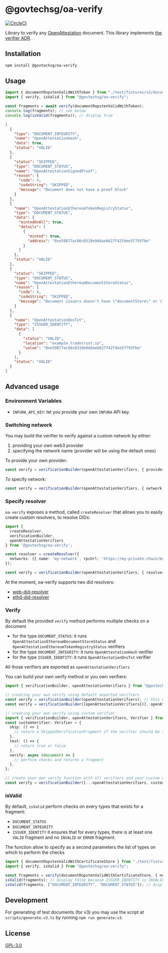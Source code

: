 # @govtechsg/oa-verify

[![CircleCI](https://circleci.com/gh/Open-Attestation/oa-verify.svg?style=svg)](https://circleci.com/gh/Open-Attestation/oa-verify)

Library to verify any [OpenAttestation](https://github.com/Open-Attestation/open-attestation) document. This library implements [the verifier ADR](https://github.com/Open-Attestation/adr/blob/master/verifier.md).

## Installation

```sh
npm install @govtechsg/oa-verify
```

## Usage

```typescript
import { documentRopstenValidWithToken } from "./test/fixtures/v2/documentRopstenValidWithToken";
import { verify, isValid } from "@govtechsg/oa-verify";

const fragments = await verify(documentRopstenValidWithToken);
console.log(fragments); // see below
console.log(isValid(fragments)); // display true
```

```json
[
  {
    "type": "DOCUMENT_INTEGRITY",
    "name": "OpenAttestationHash",
    "data": true,
    "status": "VALID"
  },
  {
    "status": "SKIPPED",
    "type": "DOCUMENT_STATUS",
    "name": "OpenAttestationSignedProof",
    "reason": {
      "code": 4,
      "codeString": "SKIPPED",
      "message": "Document does not have a proof block"
    }
  },
  {
    "name": "OpenAttestationEthereumTokenRegistryStatus",
    "type": "DOCUMENT_STATUS",
    "data": {
      "mintedOnAll": true,
      "details": [
        {
          "minted": true,
          "address": "0xe59877ac86c0310e9ddaeb627f42fdee5f793fbe"
        }
      ]
    },
    "status": "VALID"
  },
  {
    "status": "SKIPPED",
    "type": "DOCUMENT_STATUS",
    "name": "OpenAttestationEthereumDocumentStoreStatus",
    "reason": {
      "code": 4,
      "codeString": "SKIPPED",
      "message": "Document issuers doesn't have \"documentStore\" or \"certificateStore\" property or DOCUMENT_STORE method"
    }
  },
  {
    "name": "OpenAttestationDnsTxt",
    "type": "ISSUER_IDENTITY",
    "data": [
      {
        "status": "VALID",
        "location": "example.tradetrust.io",
        "value": "0xe59877ac86c0310e9ddaeb627f42fdee5f793fbe"
      }
    ],
    "status": "VALID"
  }
]
```

## Advanced usage

### Environment Variables

- `INFURA_API_KEY`: let you provide your own `INFURA` API key.

### Switching network

You may build the verifier to verify against a custom network by either:

1. providing your own web3 provider
2. specifying the network name (provider will be using the default ones)

To provide your own provider:

```ts
const verify = verificationBuilder(openAttestationVerifiers, { provider: customProvider });
```

To specify network:

```ts
const verify = verificationBuilder(openAttestationVerifiers, { network: "ropsten" });
```

### Specify resolver

`oa-verify` exposes a method, called `createResolver` that allows you to easily create custom resolvers, to resolve DIDs:

```ts
import {
  createResolver,
  verificationBuilder,
  openAttestationVerifiers
} from '@govtechsg/oa-verify';

const resolver = createResolver({
  networks: [{ name: 'my-network', rpcUrl: 'https://my-private-chain/besu', registry: '0xaE5a9b9...' }],
});

const verify = verificationBuilder(openAttestationVerifiers, { resolver });
```

At the moment, oa-verify supports two did resolvers:
- [web-did-resolver](https://github.com/decentralized-identity/web-did-resolver#readme)
- [ethd-did-resolver](https://github.com/decentralized-identity/ethr-did-resolver)

### Verify

By default the provided `verify` method performs multiple checks on a document

- for the type `DOCUMENT_STATUS`: it runs `OpenAttestationEthereumDocumentStoreStatus` and `OpenAttestationEthereumTokenRegistryStatus` verifiers
- for the type `DOCUMENT_INTEGRITY`: it runs `OpenAttestationHash` verifier
- for the type `ISSUER_IDENTITY`: it runs `OpenAttestationDnsTxt` verifier

All those verifiers are exported as `openAttestationVerifiers`

You can build your own verify method or you own verifiers:

```typescript
import { verificationBuilder, openAttestationVerifiers } from "@govtechsg/oa-verify";

// creating your own verify using default exported verifiers
const verify = verificationBuilder(openAttestationVerifiers); // this verify is equivalent to the one exported by the library
const verify = verificationBuilder([openAttestationVerifiers[0], openAttestationVerifiers[1]]); // this verify only run 2 verifiers

// creating your own verify using custom verifier
import { verificationBuilder, openAttestationVerifiers, Verifier } from "@govtechsg/oa-verify";
const customVerifier: Verifier = {
  skip: () => {
    // return a SkippedVerificationFragment if the verifier should be skipped or throw an error if it should always run
  },
  test: () => {
    // return true or false
  },
  verify: async (document) => {
    // perform checks and returns a fragment
  },
};

// create your own verify function with all verifiers and your custom one
const verify = verificationBuilder([...openAttestationVerifiers, customVerifier]);
```

### isValid

By default, `isValid` perform checks on every types that exists for a fragment:

- `DOCUMENT_STATUS`
- `DOCUMENT_INTEGRITY`
- `ISSUER_IDENTITY`
  it ensures that for every types, there is at least one `VALID` fragment and no `INVALID` or `ERROR` fragment.

The function allow to specify as a second parameters the list of types on which to perform the checks

```typescript
import { documentRopstenValidWithCertificateStore } from "./test/fixtures/v2/documentRopstenValidWithCertificateStore";
import { verify, isValid } from "@govtechsg/oa-verify";

const fragments = verify(documentRopstenValidWithCertificateStore, { network: "ropsten" });
isValid(fragments); // display false because ISSUER_IDENTITY is INVALID
isValid(fragments, ["DOCUMENT_INTEGRITY", "DOCUMENT_STATUS"]); // display true because those types are VALID
```

## Development

For generating of test documents (for v3) you may use the script at `scripts/generate.v3.ts` by running `npm run generate:v3`.

## License

[GPL-3.0](https://www.gnu.org/licenses/gpl-3.0.html)

